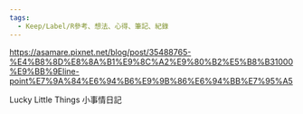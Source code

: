 ```yaml
---
tags:
  - Keep/Label/R參考、想法、心得、筆記、紀錄
---
```


https://asamare.pixnet.net/blog/post/35488765-%E4%B8%8D%E8%8A%B1%E9%8C%A2%E9%80%B2%E5%B8%B31000%E9%BB%9Eline-point%E7%9A%84%E6%94%B6%E9%9B%86%E6%94%BB%E7%95%A5

Lucky Little Things 小事情日記